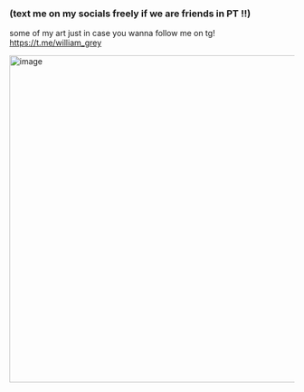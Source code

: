 ### (text me on my socials freely if we are friends in PT !!)
some of my art just in case you wanna follow me on tg! https://t.me/william_grey

<img width="698" height="578" alt="image" src="https://github.com/user-attachments/assets/258e46b6-05c3-4f84-a5d9-590925854f19" />
